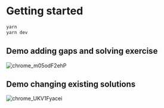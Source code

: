 # Getting started

```bash
yarn
yarn dev
```


## Demo adding gaps and solving exercise

![chrome_m05odF2ehP](https://user-images.githubusercontent.com/28842311/201054354-1fa8eeef-e4a0-419b-a476-b51f18efc10d.gif)



## Demo changing existing solutions

![chrome_UKV1Fyacei](https://user-images.githubusercontent.com/28842311/201054385-991af4bc-5df7-46ef-be46-6ae1dc115e42.gif)
